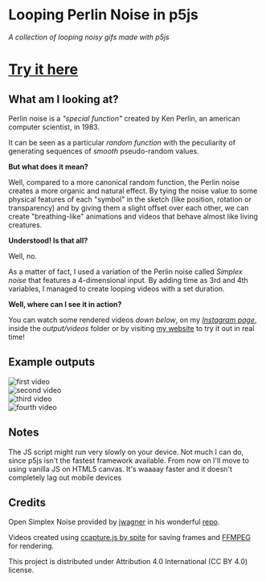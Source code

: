 # Looping Perlin Noise in p5js
*A collection of looping noisy gifs made with p5js*
# [Try it here](https://lorenzoros.si/p5js-perlin/)

## What am I looking at?
Perlin noise is a *"special function"* created by Ken Perlin, an american computer scientist, in 1983.

It can be seen as a particular *random function* with the peculiarity of generating sequences of *smooth* pseudo-random values.

**But what does it mean?**

Well, compared to a more canonical random function, the Perlin noise creates a more organic and natural effect. By tying the noise value to some physical features of each "symbol" in the sketch (like position, rotation or transparency) and by giving them a slight offset over each other, we can create "breathing-like" animations and videos that behave almost like living creatures.

**Understood! Is that all?**

Well, no.

As a matter of fact, I used a variation of the Perlin noise called *Simplex noise* that features a 4-dimensional input. By adding time as 3rd and 4th variables, I managed to create looping videos with a set duration.

**Well, where can I see it in action?**

You can watch some rendered videos *down below*, on my [*Instagram page*](https://www.instagram.com/lorossi97/), inside the *output/videos* folder or by visiting [my website](https://lorenzoros.si/p5js-perlin/) to try it out in real time!

## Example outputs
![first video](https://github.com/lorossi/p5js-perlin/blob/master/output/gifs/1.gif)  
![second video](https://github.com/lorossi/p5js-perlin/blob/master/output/gifs/2.gif)  
![third video](https://github.com/lorossi/p5js-perlin/blob/master/output/gifs/3.gif)  
![fourth video](https://github.com/lorossi/p5js-perlin/blob/master/output/gifs/4.gif)  

## Notes
The JS script might run very slowly on your device. Not much I can do, since p5js isn't the fastest framework available. From now on I'll move to using vanilla JS on HTML5 canvas. It's waaaay faster and it doesn't completely lag out mobile devices

## Credits
Open Simplex Noise provided by [jwagner](https://github.com/jwagner/) in his wonderful [repo](https://github.com/jwagner/simplex-noise.js/).

Videos created using [ccapture.js by spite](https://github.com/spite/ccapture.js/) for saving frames and [FFMPEG](https://ffmpeg.org/) for rendering.

This project is distributed under Attribution 4.0 International (CC BY 4.0) license.
